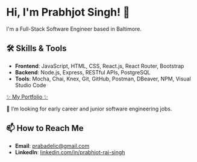 # Hi, I'm Prabhjot Singh! 👋

I'm a Full-Stack Software Engineer based in Baltimore.

## 🛠️ Skills & Tools
- **Frontend**: JavaScript, HTML, CSS, React.js, React Router, Bootstrap
- **Backend**: Node.js, Express, RESTful APIs, PostgreSQL
- **Tools**: Mocha, Chai, Knex, Git, GitHub, Postman, DBeaver, NPM, Visual Studio Code

[✨ My Portfolio ✨](https://portfolio-f5f4.onrender.com/)

🤔 I’m looking for early career and junior software engineering jobs.

## 📫 How to Reach Me
- **Email**: [prabadelic@gmail.com](mailto:prabadelic@gmail.com)
- **LinkedIn**: [linkedin.com/in/prabhjot-raj-singh](https://linkedin.com/in/prabhjot-raj-singh)
